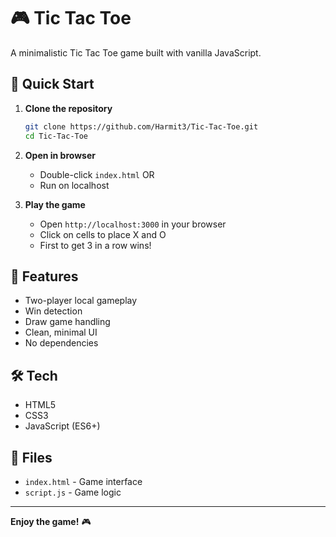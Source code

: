# 🎮 Tic Tac Toe

A minimalistic Tic Tac Toe game built with vanilla JavaScript.

## 🚀 Quick Start

1. **Clone the repository**
   ```bash
   git clone https://github.com/Harmit3/Tic-Tac-Toe.git
   cd Tic-Tac-Toe
   ```

2. **Open in browser**
   - Double-click `index.html` OR
   - Run on localhost

3. **Play the game**
   - Open `http://localhost:3000` in your browser
   - Click on cells to place X and O
   - First to get 3 in a row wins!

## 🎯 Features

- Two-player local gameplay
- Win detection
- Draw game handling
- Clean, minimal UI
- No dependencies

## 🛠️ Tech

- HTML5
- CSS3
- JavaScript (ES6+)

## 📁 Files

- `index.html` - Game interface
- `script.js` - Game logic

---

**Enjoy the game!** 🎮
